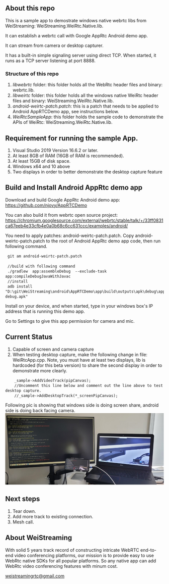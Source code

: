 ## About this repo

This is a sample app to demostrate windows native webrtc libs from WeiStreaming: WeiStreaming.WeiRtc.Native.lib.

It can establish a webrtc call with Google AppRtc Android demo app.

It can stream from camera or desktop capturer.

It has a built-in simple signaling server using direct TCP. When started, it runs as a TCP server listening at port 8888.

### Structure of this repo

1. *libwebrtc* folder: this folder holds all the WebRtc header files and binary: webrtc.lib.
2. *libweirtc* folder: this folder holds all the windows native WeiRtc header files and binary: WeiStreaming.WeiRtc.Native.lib.
3. *android-weirtc-patch.patch*: this is a patch that needs to be applied to Android AppRTCDemo app, see instructions below.
4. *WeiRtcSampleApp*: this folder holds the sample code to demonstrate the APIs of WeiRtc: WeiStreaming.WeiRtc.Native.lib.
## Requirement for running the sample App.

1. Visual Studio 2019 Version 16.6.2 or later.
2. At least 8GB of RAM (16GB of RAM is recommended).
3. At least 15GB of disk space.
4. Windows x64 and 10 above
5. Two displays in order to better demonstrate the desktop capture feature

## Build and Install Android AppRtc demo app

Download and build Google AppRtc Android demo app: https://github.com/njovy/AppRTCDemo

You can also build it from webrtc open source project: https://chromium.googlesource.com/external/webrtc/stable/talk/+/33ff0831ca67eeb4e33cfb4e0a0b68c6cc631ccc/examples/android/

You need to apply patches: android-weirtc-patch.patch. Copy android-weirtc-patch.patch to the root of Android AppRtc demo app code, then run following command.

```
 git am android-weirtc-patch.patch
 
 //build with following command
 ./gradlew  app:assembleDebug  --exclude-task app:compileDebugJavaWithJavac
 //install
 adb install "D:\git\WeiStreaming\android\AppRTCDemo\app\build\outputs\apk\debug\app-debug.apk"
```

Install on your device, and when started, type in your windows box's IP address that is running this demo app.

Go to Settings to give this app permission for camera and mic.

## Current Status

1. Capable of screen and camera capture
2. When testing desktop capture, make the following change in file: WeiRtcApp.cpp. Note, you must have at least two displays, lib is hardcoded (for this beta version) to share the second display in order to demonstrate more clearly.

```
    _sample->AddVideoTrack(pipCanvas);
    //Uncomment this line below and comment out the line above to test desktop capture.
    //_sample->AddDesktopTrack(*_screenPipCanvas);
```

Following pic is showing that windows side is doing screen share, android side is doing back facing camera.
<img src="screen-share.jpg">

## Next steps

1. Tear down.
2. Add more track to existing connection.
3. Mesh call.

## About WeiStreaming

With solid 5 years track record of constructing intricate WebRTC end-to-end video conferencing platforms, our mission is to provide easy to use WebRtc native SDKs for all popular platforms. So any native app can add WebRtc video conferencing features with minum cost.

weistreamingrtc@gmail.com  











